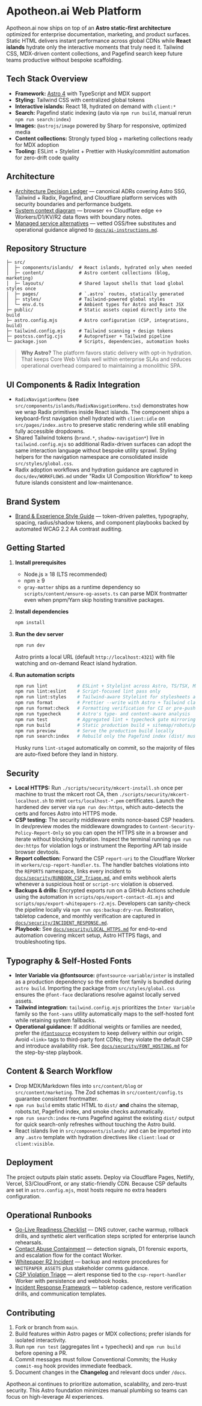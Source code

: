 # Apotheon.ai Web Platform

Apotheon.ai now ships on top of an **Astro static-first architecture** optimized for
enterprise documentation, marketing, and product surfaces. Static HTML delivers
instant performance across global CDNs while **React islands** hydrate only the
interactive moments that truly need it. Tailwind CSS, MDX-driven content
collections, and Pagefind search keep future teams productive without bespoke
scaffolding.

## Tech Stack Overview

- **Framework:** [Astro 4](https://astro.build/) with TypeScript and MDX support
- **Styling:** Tailwind CSS with centralized global tokens
- **Interactive islands:** React 18, hydrated on demand with `client:*`
- **Search:** Pagefind static indexing (auto via `npm run build`, manual rerun `npm run search:index`)
- **Images:** `@astrojs/image` powered by Sharp for responsive, optimized media
- **Content collections:** Strongly typed blog + marketing collections ready for
  MDX adoption
- **Tooling:** ESLint + Stylelint + Prettier with Husky/commitlint automation for
  zero-drift code quality

## Architecture

- [Architecture Decision Ledger](docs/architecture/DECISIONS.md) — canonical ADRs covering Astro SSG, Tailwind + Radix, Pagefind, and Cloudflare platform services with security boundaries and performance budgets.
- [System context diagram](docs/architecture/system-context.svg) — browser ↔ Cloudflare edge ↔ Workers/D1/KV/R2 data flows with boundary notes.
- [Managed service alternatives](docs/infra/ALTERNATIVES.md) — vetted OSS/free substitutes and operational guidance aligned to [`docs/ai-instructions.md`](docs/ai-instructions.md).

## Repository Structure

```
├─ src/
│  ├─ components/islands/  # React islands, hydrated only when needed
│  ├─ content/             # Astro content collections (blog, marketing)
│  ├─ layouts/             # Shared layout shells that load global styles once
│  ├─ pages/               # `.astro` routes, statically generated
│  ├─ styles/              # Tailwind-powered global styles
│  └─ env.d.ts             # Ambient types for Astro and React JSX
├─ public/                 # Static assets copied directly into the build
├─ astro.config.mjs        # Astro configuration (CSP, integrations, build)
├─ tailwind.config.mjs     # Tailwind scanning + design tokens
├─ postcss.config.cjs      # Autoprefixer + Tailwind pipeline
└─ package.json            # Scripts, dependencies, automation hooks
```

> **Why Astro?** The platform favors static delivery with opt-in hydration. That
> keeps Core Web Vitals well within enterprise SLAs and reduces operational
> overhead compared to maintaining a monolithic SPA.

## UI Components & Radix Integration

- `RadixNavigationMenu` (see `src/components/islands/RadixNavigationMenu.tsx`) demonstrates
  how we wrap Radix primitives inside React islands. The component ships a
  keyboard-first navigation shell hydrated with `client:idle` on `src/pages/index.astro`
  to preserve static rendering while still enabling fully accessible dropdowns.
- Shared Tailwind tokens (`brand.*`, `shadow-navigation*`) live in
  `tailwind.config.mjs` so additional Radix-driven surfaces can adopt the same
  interaction language without bespoke utility sprawl. Styling helpers for the
  navigation namespace are consolidated inside `src/styles/global.css`.
- Radix adoption workflows and hydration guidance are captured in
  `docs/dev/WORKFLOWS.md` under "Radix UI Composition Workflow" to keep future
  islands consistent and low-maintenance.

## Brand System

- [Brand & Experience Style Guide](docs/brand/STYLEGUIDE.md) — token-driven palettes, typography, spacing, radius/shadow tokens, and component playbooks backed by automated WCAG 2.2 AA contrast auditing.

## Getting Started

1. **Install prerequisites**

   - Node.js ≥ 18 (LTS recommended)
   - npm ≥ 9
   - `gray-matter` ships as a runtime dependency so `scripts/content/ensure-og-assets.ts`
     can parse MDX frontmatter even when pnpm/Yarn skip hoisting transitive packages.

2. **Install dependencies**

   ```bash
   npm install
   ```

3. **Run the dev server**

   ```bash
   npm run dev
   ```

   Astro prints a local URL (default `http://localhost:4321`) with file watching
   and on-demand React island hydration.

4. **Run automation scripts**

   ```bash
   npm run lint           # ESLint + Stylelint across Astro, TS/TSX, MDX, and CSS
   npm run lint:eslint    # Script-focused lint pass only
   npm run lint:styles    # Tailwind-aware Stylelint for stylesheets and <style> blocks
   npm run format         # Prettier --write with Astro + Tailwind class sorting
   npm run format:check   # Formatting verification for CI or pre-push checks
   npm run typecheck      # Astro's type- and content-aware analysis
   npm run test           # Aggregated lint + typecheck gate mirroring CI
   npm run build          # Static production build + sitemap/robots/pagefind smoke tests
   npm run preview        # Serve the production build locally
   npm run search:index   # Rebuild only the Pagefind index (dist/ must already exist)
   ```

   Husky runs `lint-staged` automatically on commit, so the majority of files are
   auto-fixed before they land in history.

## Security

- **Local HTTPS:** Run `./scripts/security/mkcert-install.sh` once per machine to
  trust the mkcert root CA, then `./scripts/security/mkcert-localhost.sh` to mint
  `certs/localhost-*.pem` certificates. Launch the hardened dev server via
  `npm run dev:https`, which auto-detects the certs and forces Astro into HTTPS
  mode.
- **CSP testing:** The security middleware emits nonce-based CSP headers. In
  dev/preview modes the middleware downgrades to `Content-Security-Policy-Report-Only`
  so you can open the HTTPS site in a browser and iterate without blocking
  hydration. Inspect the terminal running `npm run dev:https` for violation logs
  or instrument the Reporting API tab inside browser devtools.
- **Report collection:** Forward the CSP `report-uri` to the Cloudflare Worker
  in `workers/csp-report-handler.ts`. The handler batches violations into the
  `REPORTS` namespace, links every incident to
  [`docs/security/RUNBOOK_CSP_Triage.md`](docs/security/RUNBOOK_CSP_Triage.md),
  and emits webhook alerts whenever a suspicious host or `script-src` violation
  is observed.
- **Backups & drills:** Encrypted exports run on a GitHub Actions schedule using
  the automation in `scripts/ops/export-contact-d1.mjs` and
  `scripts/ops/export-whitepapers-r2.mjs`. Developers can sanity-check the
  pipeline locally via `npm run ops:backup:dry-run`. Restoration, tabletop
  cadence, and monthly verification are captured in
  [`docs/security/INCIDENT_RESPONSE.md`](docs/security/INCIDENT_RESPONSE.md).
- **Playbook:** See [`docs/security/LOCAL_HTTPS.md`](docs/security/LOCAL_HTTPS.md)
  for end-to-end automation covering mkcert setup, Astro HTTPS flags, and
  troubleshooting tips.

## Typography & Self-Hosted Fonts

- **Inter Variable via @fontsource:** `@fontsource-variable/inter` is installed
  as a production dependency so the entire font family is bundled during `astro build`.
  Importing the package from `src/styles/global.css` ensures the `@font-face`
  declarations resolve against locally served assets.
- **Tailwind integration:** `tailwind.config.mjs` prioritizes the `Inter Variable`
  family so the `font-sans` utility automatically maps to the self-hosted font
  while retaining system fallbacks.
- **Operational guidance:** If additional weights or families are needed, prefer
  the [`@fontsource`](https://fontsource.org/) ecosystem to keep delivery within
  our origin. Avoid `<link>` tags to third-party font CDNs; they violate the
  default CSP and introduce availability risk. See
  [`docs/security/FONT_HOSTING.md`](docs/security/FONT_HOSTING.md) for the
  step-by-step playbook.

## Content & Search Workflow

- Drop MDX/Markdown files into `src/content/blog` or `src/content/marketing`. The
  Zod schemas in `src/content/config.ts` guarantee consistent frontmatter.
- `npm run build` emits static HTML to `dist/` **and** chains the sitemap,
  robots.txt, Pagefind index, and smoke checks automatically.
- `npm run search:index` re-runs Pagefind against the existing `dist/` output for
  quick search-only refreshes without touching the Astro build.
- React islands live in `src/components/islands/` and can be imported into any
  `.astro` template with hydration directives like `client:load` or
  `client:visible`.

## Deployment

The project outputs plain static assets. Deploy via Cloudflare Pages, Netlify,
Vercel, S3/CloudFront, or any static-friendly CDN. Because CSP defaults are set
in `astro.config.mjs`, most hosts require no extra headers configuration.

## Operational Runbooks

- [Go-Live Readiness Checklist](docs/launch/GO-LIVE_CHECKLIST.md) — DNS cutover,
  cache warmup, rollback drills, and synthetic alert verification steps scripted
  for enterprise launch rehearsals.
- [Contact Abuse Containment](docs/security/RUNBOOK_CONTACT_ABUSE.md) — detection
  signals, D1 forensic exports, and escalation flow for the contact Worker.
- [Whitepaper R2 Incident](docs/security/RUNBOOK_R2_INCIDENT.md) — backup and
  restore procedures for `WHITEPAPER_ASSETS` plus stakeholder comms guidance.
- [CSP Violation Triage](docs/security/RUNBOOK_CSP_Triage.md) — alert response
  tied to the `csp-report-handler` Worker with persistence and webhook hooks.
- [Incident Response Framework](docs/security/INCIDENT_RESPONSE.md) — tabletop
  cadence, restore verification drills, and communication templates.

## Contributing

1. Fork or branch from `main`.
2. Build features within Astro pages or MDX collections; prefer islands for
   isolated interactivity.
3. Run `npm run test` (aggregates lint + typecheck) and `npm run build` before
   opening a PR.
4. Commit messages must follow Conventional Commits; the Husky `commit-msg` hook
   provides immediate feedback.
5. Document changes in the **Changelog** and relevant docs under `/docs`.

Apotheon.ai continues to prioritize automation, scalability, and zero-trust
security. This Astro foundation minimizes manual plumbing so teams can focus on
high-leverage AI experiences.

